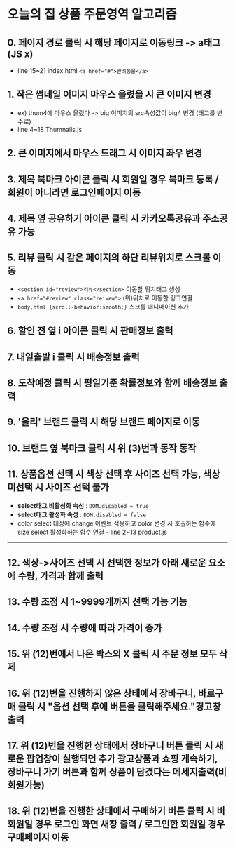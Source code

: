 # 오늘의 집 상품 주문영역 알고리즘
## 0. 페이지 경로 클릭 시 해당 페이지로 이동링크 -> a태그 (JS x)
* line 15~21 index.html `<a href="#">반려동물</a>`
## 1. 작은 썸네일 이미지 마우스 올렸을 시 큰 이미지 변경
* ex) thum4에 마우스 올렸다 -> big 이미지의 src속성값이 big4 변경 (태그를 변수로)
* line 4~18 Thumnails.js
## 2. 큰 이미지에서 마우스 드래그 시 이미지 좌우 변경
## 3. 제목 북마크 아이콘 클릭 시 회원일 경우 북마크 등록 / 회원이 아니라면 로그인페이지 이동
## 4. 제목 옆 공유하기 아이콘 클릭 시 카카오톡공유과 주소공유 가능
## 5. 리뷰 클릭 시 같은 페이지의 하단 리뷰위치로 스크롤 이동
* `<section id="review">리뷰</section>` 이동할 위치태그 생성
* `<a href="#review" class="reivew">` (위)위치로 이동할 링크연결
* `body,html {scroll-behavior:smooth;}` 스크롤 애니메이션 추가
## 6. 할인 전 옆 i 아이콘 클릭 시 판매정보 출력
## 7. 내일출발 i 클릭 시 배송정보 출력
## 8. 도착예정 클릭 시 평일기준 확률정보와 함께 배송정보 출력
## 9. '울리' 브랜드 클릭 시 해당 브랜드 페이지로 이동
## 10. 브랜드 옆 북마크 클릭 시 위 (3)번과 동작 동작
## 11. 상품옵션 선택 시 색상 선택 후 사이즈 선택 가능, 색상 미선택 시 사이즈 선택 불가
* **select태그 비활성화 속성** : `DOM.disabled = true`
* **select태그 활성화 속성** : `DOM.disabled = false`
* color select 대상에 change 이벤트 적용하고 color 변경 시 호출하는 함수에 size select 활성화하는 함수 연결 - line 2~13 product.js
-------
## 12. 색상->사이즈 선택 시 선택한 정보가 아래 새로운 요소에 수량, 가격과 함께 출력
## 13. 수량 조정 시 1~9999개까지 선택 가능 기능
## 14. 수량 조정 시 수량에 따라 가격이 증가
## 15. 위 (12)번에서 나온 박스의 X 클릭 시 주문 정보 모두 삭제
## 16. 위 (12)번을 진행하지 않은 상태에서 장바구니, 바로구매 클릭 시 "옵션 선택 후에 버튼을 클릭해주세요."경고창 출력
## 17. 위 (12)번을 진행한 상태에서 장바구니 버튼 클릭 시 새로운 팝업창이 실행되면 추가 광고상품과 쇼핑 게속하기, 장바구니 가기 버튼과 함께 상품이 담겼다는 메세지출력(비회원가능)
## 18. 위 (12)번을 진행한 상태에서 구매하기 버튼 클릭 시 비회원일 경우 로그인 화면 새창 출력 / 로그인한 회원일 경우 구매페이지 이동